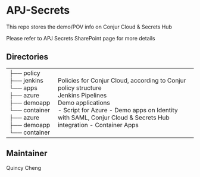 # APJ-Secrets

This repo stores the demo/POV info on Conjur Cloud & Secrets Hub

Please refer to APJ Secrets SharePoint page for more details

## Directories
<table>
  <tr>
    <td>
├── policy<br/>
├── jenkins<br/>
└── apps<br/>
    ├── azure<br/>
    ├── demoapp<br/>
    └── container
        ├── azure<br/>
        ├── demoapp<br/>
        └── container
</td><td>
Policies for Conjur Cloud, according to Conjur policy structure<br/>
Jenkins Pipelines<br/>
Demo applications<br/>
 - Script for Azure
 - Demo apps on Identity with SAML, Conjur Cloud & Secrets Hub integration
 - Container Apps 
</td>
</tr>
</table>


## Maintainer
Quincy Cheng